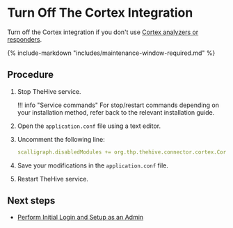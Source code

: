 # Turn Off The Cortex Integration

Turn off the Cortex integration if you don't use [Cortex analyzers or responders](../administration/cortex/about-cortex.md).

{% include-markdown "includes/maintenance-window-required.md" %}

<h2>Procedure</h2>

1. Stop TheHive service.

    !!! info "Service commands"
        For stop/restart commands depending on your installation method, refer back to the relevant installation guide.

2. Open the `application.conf` file using a text editor.

3. Uncomment the following line:

    ```yaml
    scalligraph.disabledModules += org.thp.thehive.connector.cortex.CortexModule
    ```

4. Save your modifications in the `application.conf` file.

5. Restart TheHive service.

<h2>Next steps</h2>

* [Perform Initial Login and Setup as an Admin](../administration/perform-initial-setup-as-admin.md)